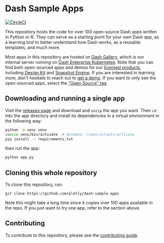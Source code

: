 # Dash Sample Apps 

[![CircleCI](https://circleci.com/gh/plotly/dash-sample-apps.svg?style=svg)](https://circleci.com/gh/plotly/dash-sample-apps)

This repository hosts the code for over 100 open-source Dash apps written in Python or R. They can serve as a starting point for your own Dash app, as a learning tool to better understand how Dash works, as a reusable templates, and much more.

Most apps in this repository are hosted on [Dash Gallery](https://dash-gallery.plotly.host/), which is our internal server running on [Dash Enterprise Kubernetes](https://plotly.com/dash/kubernetes/). Note that you can find both open-sourced apps and demos for our [licensed products](https://plotly.com/dash/), including [Design Kit](https://plotly.com/dash/design-kit/) and [Snapshot Engine](https://plotly.com/dash/snapshot-engine/). If you are interested in learning more, don't hesitate to reach out to [get a demo](https://plotly.com/get-demo/). If you want to only see the open-sourced apps, select the ["Open Source" tag](https://dash-gallery.plotly.host/Portal/?search=[Open%20Source]).

## Downloading and running a single app

Visit the [releases page](https://github.com/plotly/dash-sample-apps/releases) and download and `unzip` the app you want. Then `cd` into the app directory and install its dependencies in a virtual environment in the following way:

```bash
python -m venv venv
source venv/bin/activate  # Windows: \venv\scripts\activate
pip install -r requirements.txt
```

then run the app:
```bash
python app.py
```

## Cloning this whole repository

To clone this repository, run:
```
git clone https://github.com/plotly/dash-sample-apps
```

Note this might take a long time since it copies over 100 apps available in the repo. If you just want to try one app, refer to the section above.

## Contributing

To contribute to this repository, please see the [contributing guide](CONTRIBUTING.md).
